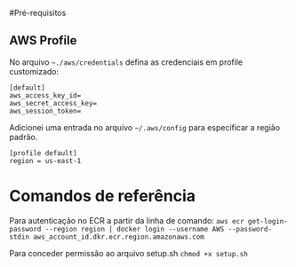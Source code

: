 #Pré-requisitos

## AWS Profile

No arquivo `~./aws/credentials` defina as credenciais em profile customizado:
```
[default]
aws_access_key_id=
aws_secret_access_key=
aws_session_token=
```
Adicionei uma entrada no arquivo `~/.aws/config` para especificar a região padrão.
```
[profile default]
region = us-east-1
```

# Comandos de referência
Para autenticação no ECR a partir da linha de comando:
`aws ecr get-login-password --region region | docker login --username AWS --password-stdin aws_account_id.dkr.ecr.region.amazonaws.com`

Para conceder permissão ao arquivo setup.sh
`chmod +x setup.sh`